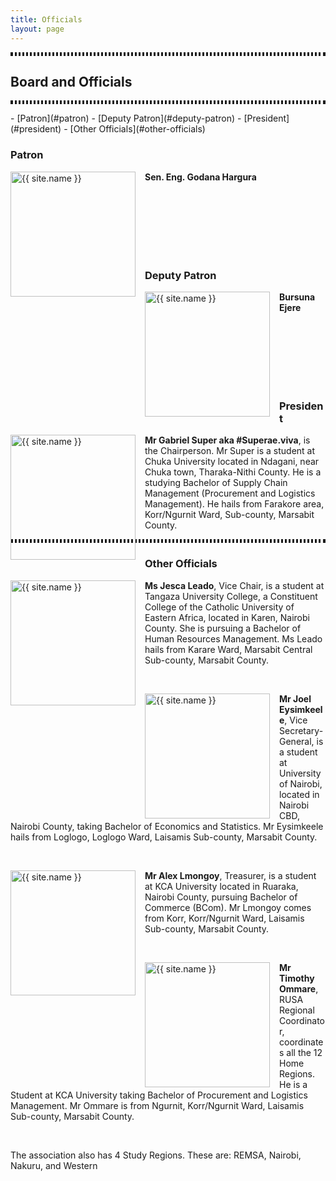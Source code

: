 ```yaml
---
title: Officials
layout: page
---
```


<p style="border-style:dotted solid;" ></p>

## Board and Officials
<p style="border-style:dotted solid;" ></p>
- [Patron](#patron)
- [Deputy Patron](#deputy-patron)
- [President](#president)
- [Other Officials](#other-officials)

### Patron
<p><img alt="{{ site.name }}" src="{{ site.url }}/assets/images/patron.jpeg" style="width:200px;height:200px;margin-right:15px;float:left;" />
<strong>Sen. Eng. Godana Hargura</strong></p>
<br>
<br>
<br>
<br>
<br>
<br>

### Deputy Patron
<p><img alt="{{ site.name }}" src="{{ site.url }}/assets/images/deputy_patron.jpeg" style="width:200px;height:200px;margin-right:15px;float:left;" /><strong>Bursuna Ejere</strong></p>
<br>
<br>
<br>
<br>
<br>
<br>

### President
<p><img alt="{{ site.name }}" src="{{ site.url }}/assets/images/president.jpg" style="width:200px;height:200px;margin-right:15px;float:left;" />
<strong>Mr Gabriel Super aka #Superae.viva</strong>, is the Chairperson. Mr Super is a student at Chuka University located in Ndagani, near Chuka town, Tharaka-Nithi County. He is a studying Bachelor of Supply Chain Management (Procurement and Logistics Management). He hails from Farakore area, Korr/Ngurnit Ward, Sub-county, Marsabit County.</p>
<p style="border-style:dotted solid;" ></p>

### Other Officials
<p><img alt="{{ site.name }}" src="{{ site.url }}/assets/images/vicechair.jpg" style="width:200px;height:200px;margin-right:15px;float:left;" />
<strong>Ms Jesca Leado</strong>, Vice Chair, is a student at Tangaza University College, a Constituent College of the Catholic University of Eastern Africa, located in Karen, Nairobi County. She is pursuing a Bachelor of Human Resources Management. Ms Leado hails from Karare Ward, Marsabit Central Sub-county, Marsabit County.</p>
<br>

<p><img alt="{{ site.name }}" src="{{ site.url }}/assets/images/secgen.jpg" style="width:200px;height:200px;margin-right:15px;float:left;" />
<strong>Mr Joel Eysimkeele</strong>, Vice Secretary-General, is a student at University of Nairobi, located in Nairobi CBD, Nairobi County, taking Bachelor of Economics and Statistics. Mr Eysimkeele hails from Loglogo, Loglogo Ward, Laisamis Sub-county, Marsabit County.</p>
<br>

<p><img alt="{{ site.name }}" src="{{ site.url }}/assets/images/treasurer.jpg" style="width:200px;height:200px;margin-right:15px;float:left;" />
<strong>Mr Alex Lmongoy</strong>, Treasurer, is a student at KCA University located in Ruaraka, Nairobi County, pursuing Bachelor of Commerce (BCom). Mr Lmongoy comes from Korr, Korr/Ngurnit Ward, Laisamis Sub-county, Marsabit County.</p>
<br>

<p><img alt="{{ site.name }}" src="{{ site.url }}/assets/images/regcoordinator.jpg" style="width:200px;height:200px;margin-right:15px;float:left;" />
<strong>Mr Timothy Ommare</strong>, RUSA Regional Coordinator, coordinates all the 12 Home Regions. He is a Student at KCA University taking Bachelor of Procurement and Logistics Management. Mr Ommare is from Ngurnit, Korr/Ngurnit Ward, Laisamis Sub-county, Marsabit County.</p>
<br>


The association also has 4 Study Regions. These are: REMSA, Nairobi, Nakuru, and Western
